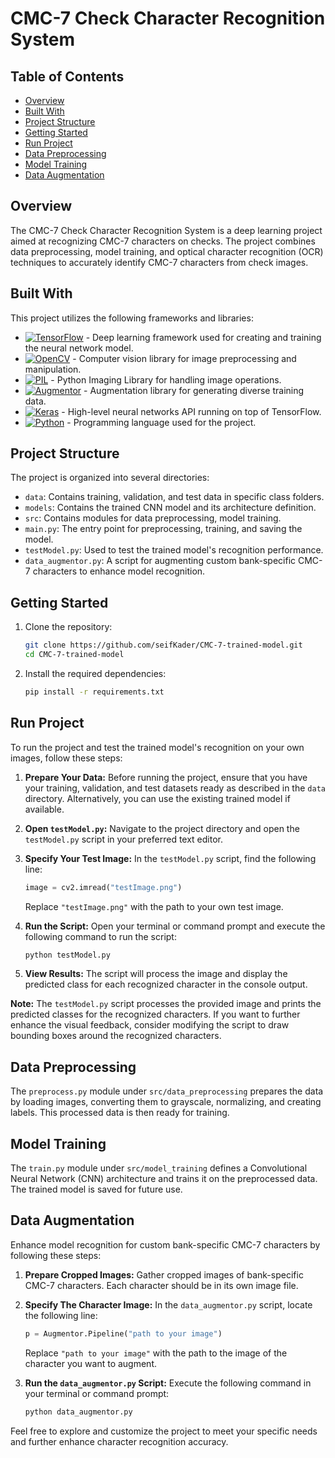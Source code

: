 # CMC-7 Check Character Recognition System

## Table of Contents

- [Overview](#overview)
- [Built With](#built-with)
- [Project Structure](#project-structure)
- [Getting Started](#getting-started)
- [Run Project](#run-project)
- [Data Preprocessing](#data-preprocessing)
- [Model Training](#model-training)
- [Data Augmentation](#data-augmentation)


## Overview

The CMC-7 Check Character Recognition System is a deep learning project aimed at recognizing CMC-7 characters on checks. The project combines data preprocessing, model training, and optical character recognition (OCR) techniques to accurately identify CMC-7 characters from check images.

## Built With

This project utilizes the following frameworks and libraries:

- [![TensorFlow][TensorFlow]][TensorFlow-url] - Deep learning framework used for creating and training the neural network model.
- [![OpenCV][OpenCV]][OpenCV-url] - Computer vision library for image preprocessing and manipulation.
- [![PIL][PIL]][PIL-url] - Python Imaging Library for handling image operations.
- [![Augmentor][Augmentor]][Augmentor-url] - Augmentation library for generating diverse training data.
- [![Keras][Keras]][Keras-url] - High-level neural networks API running on top of TensorFlow.
- [![Python][Python]][Python-url] - Programming language used for the project.

[TensorFlow]: https://img.shields.io/badge/TensorFlow-FF6F00?style=flat-square&logo=tensorflow&logoColor=white
[TensorFlow-url]: https://www.tensorflow.org/
[OpenCV]: https://img.shields.io/badge/OpenCV-5C3EE8?style=flat-square&logo=opencv&logoColor=white
[OpenCV-url]: https://opencv.org/
[PIL]: https://img.shields.io/badge/PIL-F9DC3E?style=flat-square&logo=python&logoColor=white
[PIL-url]: https://python-pillow.org/
[Augmentor]: https://img.shields.io/badge/Augmentor-02A8AC?style=flat-square&logo=python&logoColor=white
[Augmentor-url]: https://augmentor.readthedocs.io/
[Keras]: https://img.shields.io/badge/Keras-D00000?style=flat-square&logo=keras&logoColor=white
[Keras-url]: https://keras.io/
[Python]: https://img.shields.io/badge/Python-3776AB?style=flat-square&logo=python&logoColor=white
[Python-url]: https://www.python.org/

## Project Structure

The project is organized into several directories:

- `data`: Contains training, validation, and test data in specific class folders.
- `models`: Contains the trained CNN model and its architecture definition.
- `src`: Contains modules for data preprocessing, model training.
- `main.py`: The entry point for preprocessing, training, and saving the model.
- `testModel.py`: Used to test the trained model's recognition performance.
- `data_augmentor.py`: A script for augmenting custom bank-specific CMC-7 characters to enhance model recognition.

## Getting Started

1. Clone the repository:

   ```bash
   git clone https://github.com/seifKader/CMC-7-trained-model.git
   cd CMC-7-trained-model
   ```

2. Install the required dependencies:

   ```bash
   pip install -r requirements.txt
   ```

## Run Project

To run the project and test the trained model's recognition on your own images, follow these steps:

1. **Prepare Your Data:** Before running the project, ensure that you have your training, validation, and test datasets ready as described in the `data` directory. Alternatively, you can use the existing trained model if available.

2. **Open `testModel.py`:** Navigate to the project directory and open the `testModel.py` script in your preferred text editor.

3. **Specify Your Test Image:** In the `testModel.py` script, find the following line:

   ```python
   image = cv2.imread("testImage.png")
   ```

   Replace `"testImage.png"` with the path to your own test image.

4. **Run the Script:** Open your terminal or command prompt and execute the following command to run the script:

   ```bash
   python testModel.py
   ```

5. **View Results:** The script will process the image and display the predicted class for each recognized character in the console output.

**Note:** The `testModel.py` script processes the provided image and prints the predicted classes for the recognized characters. If you want to further enhance the visual feedback, consider modifying the script to draw bounding boxes around the recognized characters.



## Data Preprocessing

The `preprocess.py` module under `src/data_preprocessing` prepares the data by loading images, converting them to grayscale, normalizing, and creating labels. This processed data is then ready for training.

## Model Training

The `train.py` module under `src/model_training` defines a Convolutional Neural Network (CNN) architecture and trains it on the preprocessed data. The trained model is saved for future use.


## Data Augmentation

Enhance model recognition for custom bank-specific CMC-7 characters by following these steps:

1. **Prepare Cropped Images:** Gather cropped images of bank-specific CMC-7 characters. Each character should be in its own image file.

2. **Specify The Character Image:** In the `data_augmentor.py` script, locate the following line:
   
   ```python
   p = Augmentor.Pipeline("path to your image")
   ```

   Replace `"path to your image"` with the path to the image of the character you want to augment.

3. **Run the `data_augmentor.py` Script:** Execute the following command in your terminal or command prompt:

   ```bash
   python data_augmentor.py
   ```

Feel free to explore and customize the project to meet your specific needs and further enhance character recognition accuracy.
